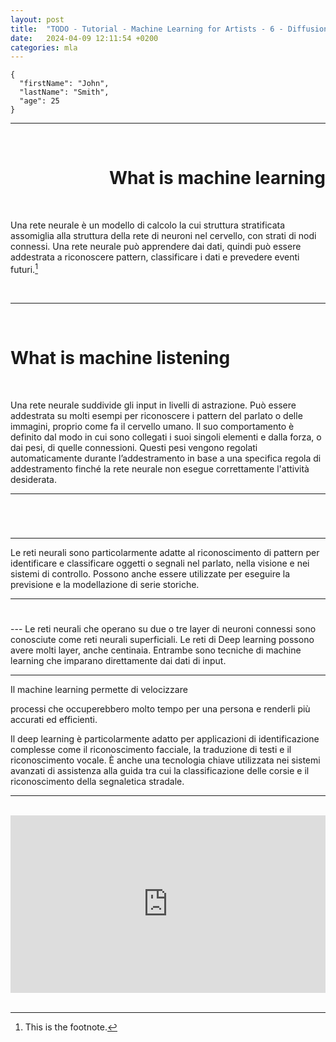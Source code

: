 ```yaml
---
layout: post
title:  "TODO - Tutorial - Machine Learning for Artists - 6 - Diffusion Models"
date:   2024-04-09 12:11:54 +0200
categories: mla
---
```


```
{
  "firstName": "John",
  "lastName": "Smith",
  "age": 25
}
``` 
---

<br>

<h1 align="right">What is machine learning </h1>

<br>

Una rete neurale è un modello di calcolo la cui
struttura stratificata assomiglia alla struttura della rete
di neuroni nel cervello, con strati di nodi connessi.
Una rete neurale può apprendere dai dati, quindi
può essere addestrata a riconoscere pattern,
classificare i dati e prevedere eventi futuri.[^1]

<br>

---
<br>
<h1>What is machine listening</h1>

<br>

Una rete neurale suddivide gli input in livelli di astrazione. Può
essere addestrata su molti esempi per riconoscere i pattern del
parlato o delle immagini, proprio come fa il cervello umano. Il
suo comportamento è definito dal modo in cui sono collegati i
suoi singoli elementi e dalla forza, o dai pesi, di quelle
connessioni. Questi pesi vengono regolati automaticamente
durante l’addestramento in base a una specifica regola di
addestramento finché la rete neurale non esegue correttamente
l'attività desiderata.

---
<br>
<h1></h1>

---

Le reti neurali sono particolarmente adatte al
riconoscimento di pattern per identificare e
classificare oggetti o segnali nel parlato, nella visione
e nei sistemi di controllo. Possono anche essere
utilizzate per eseguire la previsione e la modellazione
di serie storiche.

---
<h1></h1>
---
Le reti neurali che operano su due o tre layer di
neuroni connessi sono conosciute come reti neurali
superficiali. Le reti di Deep learning possono avere
molti layer, anche centinaia. Entrambe sono
tecniche di machine learning che imparano
direttamente dai dati di input.


---

Il machine learning permette di velocizzare

processi che occuperebbero molto tempo per
una persona e renderli più accurati ed efficienti.


Il deep learning è particolarmente adatto per
applicazioni di identificazione complesse come il
riconoscimento facciale, la traduzione di testi e il
riconoscimento vocale. È anche una tecnologia
chiave utilizzata nei sistemi avanzati di assistenza
alla guida tra cui la classificazione delle corsie e il
riconoscimento della segnaletica stradale.

---

<br>

<style>
.video-holder {
  position: relative;
  width: 100%;
  height: 0;
  padding-bottom: 56.25%;
  overflow: hidden;
}
.video-holder iframe {
  position: absolute;
  top: 0;
  left: 0;
  width: 100%;
  height: 100%;
}
</style>
<div class="video-holder">
  <iframe width="560"
          height="315" 
          src="https://www.youtube.com/embed/v5R8r-iTp6M?si=IuuZE9lbSsxBMsPb" 
          frameborder="0" 
          allowfullscreen></iframe>
</div>

<br>

[^1]: This is the footnote. 